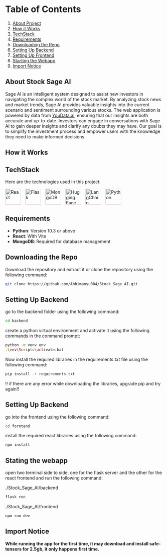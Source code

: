 # Table of Contents

1. [About Project](#about-stock-sage-ai)
2. [How it Works](#how-it-works)
3. [TechStack](#techstack)
4. [Requirements](#requirements)
5. [Downloading the Repo](#downloading-the-repo)
6. [Setting Up Backend](#setting-up-backend)
7. [Setting Up Frontend](#setting-up-frontend)
8. [Starting the Webapp](#starting-the-webapp)
9. [Import Notice](#import-notice)

## About Stock Sage AI

Sage AI is an intelligent system designed to assist new investors in navigating the complex world of the stock market. By analyzing stock news and market trends, Sage AI provides valuable insights into the current scenario and sentiment surrounding various stocks. The web application is powered by data from [YouData.ai](https://www.youdata.ai/home), ensuring that our insights are both accurate and up-to-date. Investors can engage in conversations with Sage AI to gain deeper insights and clarify any doubts they may have. Our goal is to simplify the investment process and empower users with the knowledge they need to make informed decisions.

## How it Works

## TechStack

Here are the technologies used in this project:

<div>
  <img src="https://upload.wikimedia.org/wikipedia/commons/a/a7/React-icon.svg" alt="React" width="50" style="margin-right: 10px;" />
  <img src="https://flask.palletsprojects.com/en/2.0.x/_static/flask-logo.png" alt="Flask" width="50" style="margin-right: 10px;" />
  <img src="https://upload.wikimedia.org/wikipedia/commons/4/47/MongoDB_Logo.svg" alt="MongoDB" width="50" style="margin-right: 10px;" />
  <img src="https://huggingface.co/front/assets/huggingface_logo.svg" alt="Hugging Face" width="50" style="margin-right: 10px;" />
  <img src="https://raw.githubusercontent.com/huggingface/transformers/main/src/transformers/utils/logging.py" alt="LangChain" width="50" style="margin-right: 10px;" />  
  <img src="https://www.python.org/community/logos/python-logo-master-v3-TM.png" alt="Python" width="50" />
</div>



## Requirements

- **Python**: Version 10.3 or above
- **React**: With Vite
- **MongoDB**: Required for database management

## Downloading the Repo

Download the repository and extract it or clone the repository using the following command:
```bash
git clone https://github.com/Abhimanyu004/Stock_Sage_AI.git
```

## Setting Up Backend

go to the backend folder using the following command:
```bash
cd backend
```
create a python virtual environment and activate it using the following commands in the command prompt:
```bash
python -m venv env
.\env\Scripts\activate.bat
```
Now install the required libraries in the requirements.txt file using the following command:
```bash
pip install -r requirements.txt
```
!! if there are any error while downloading the libraries, upgrade pip and try again!!

## Setting Up Backend

go into the frontend using the following command:
```bash
cd forntend
```
install the required react libraries using the following command:
```bash
npm install
```

## Stating the webapp
open two terminal side to side, one for the flask server and the other for the react frontend and run the following command:

./Stock_Sage_AI/backend
```bash
flask run
```
./Stock_Sage_AI/frontend
```bash
npm run dev
```

## Import Notice

**While running the app for the first time, it may download and install safe-tensors for 2.5gb, it only happens first time.**
